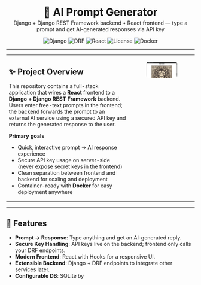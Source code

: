 <!--
  README.md with HTML inside Markdown
  Replace placeholders (YOUR-USERNAME, YOUR-REPO, etc.) before committing.
-->

<div align="center">

  <!-- Hero / Title -->
  <h1 style="margin-bottom:0.2rem;">🧠 AI Prompt Generator</h1>
  <p style="margin-top:0.2rem;">Django + Django REST Framework backend • React frontend — type a prompt and get AI-generated responses via API key</p>

  <!-- Badges (shields.io) -->
  <p>
    <img alt="Django" src="https://img.shields.io/badge/Django-3.2%2B-092E20?logo=django&logoColor=white" />
    <img alt="DRF" src="https://img.shields.io/badge/Django--REST--Framework-3.12-blue?logo=django" />
    <img alt="React" src="https://img.shields.io/badge/React-18-blue?logo=react&logoColor=white" />
    <img alt="License" src="https://img.shields.io/badge/License-MIT-green" />
    <img alt="Docker" src="https://img.shields.io/badge/Docker-Ready-2496ED?logo=docker&logoColor=white" />
  </p>
</div>

<hr />

<!-- Two-column style using HTML table for nicer layout -->
<table>
  <tr>
    <td width="65%" valign="top">

## ✨ Project Overview

This repository contains a full-stack application that wires a **React** frontend to a **Django + Django REST Framework** backend.  
Users enter free-text prompts in the frontend; the backend forwards the prompt to an external AI service using a secured API key and returns the generated response to the user.

**Primary goals**
- Quick, interactive prompt → AI response experience  
- Secure API key usage on server-side (never expose secret keys in the frontend)  
- Clean separation between frontend and backend for scaling and deployment  
- Container-ready with **Docker** for easy deployment anywhere

</td>
    <td width="35%" valign="top">

<!-- Screenshot placeholder (replace with your real screenshot) -->
<figure>
  <img src="img.png" alt="App screenshot" style="max-width:100%;border-radius:8px"max-height:100%;">
  
</figure>

</td>
  </tr>
</table>

---

## 🚀 Features

<ul>
  <li><strong>Prompt → Response</strong>: Type anything and get an AI-generated reply.</li>
  <li><strong>Secure Key Handling</strong>: API keys live on the backend; frontend only calls your DRF endpoints.</li>
  <li><strong>Modern Frontend</strong>: React with Hooks for a responsive UI.</li>
  <li><strong>Extensible Backend</strong>: Django + DRF endpoints to integrate other services later.</li>
  <li><strong>Configurable DB</strong>: SQLite by

